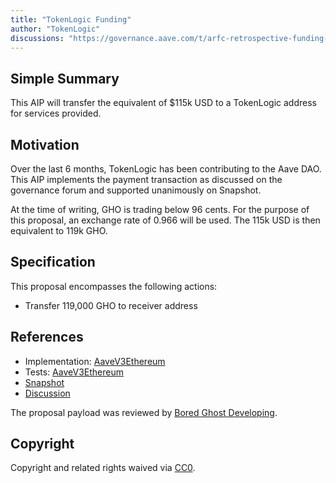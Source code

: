```yaml
---
title: "TokenLogic Funding"
author: "TokenLogic"
discussions: "https://governance.aave.com/t/arfc-retrospective-funding-proposal/15324"
---
```


## Simple Summary

This AIP will transfer the equivalent of $115k USD to a TokenLogic address for services provided.

## Motivation

Over the last 6 months, TokenLogic has been contributing to the Aave DAO. This AIP implements the payment transaction as discussed on the governance forum and supported unanimously on Snapshot.

At the time of writing, GHO is trading below 96 cents. For the purpose of this proposal, an exchange rate of 0.966 will be used. The 115k USD is then equivalent to 119k GHO.

## Specification

This proposal encompasses the following actions:

* Transfer 119,000 GHO to receiver address

## References

- Implementation: [AaveV3Ethereum](https://github.com/bgd-labs/aave-proposals-v3/blob/main/src/20231114_AaveV3Ethereum_TokenLogicFunding/AaveV3Ethereum_TokenLogicFunding_20231114.sol)
- Tests: [AaveV3Ethereum](https://github.com/bgd-labs/aave-proposals-v3/blob/main/src/20231114_AaveV3Ethereum_TokenLogicFunding/AaveV3Ethereum_TokenLogicFunding_20231114.t.sol)
- [Snapshot](https://snapshot.org/#/aave.eth/proposal/0x66d766a8584ae23e137ca142902f68a6ba4fddf2874fa52815288b72ac9e84ce)
- [Discussion](https://governance.aave.com/t/arfc-retrospective-funding-proposal/15324)

The proposal payload was reviewed by [Bored Ghost Developing](https://bgdlabs.com/).

## Copyright

Copyright and related rights waived via [CC0](https://creativecommons.org/publicdomain/zero/1.0/).
